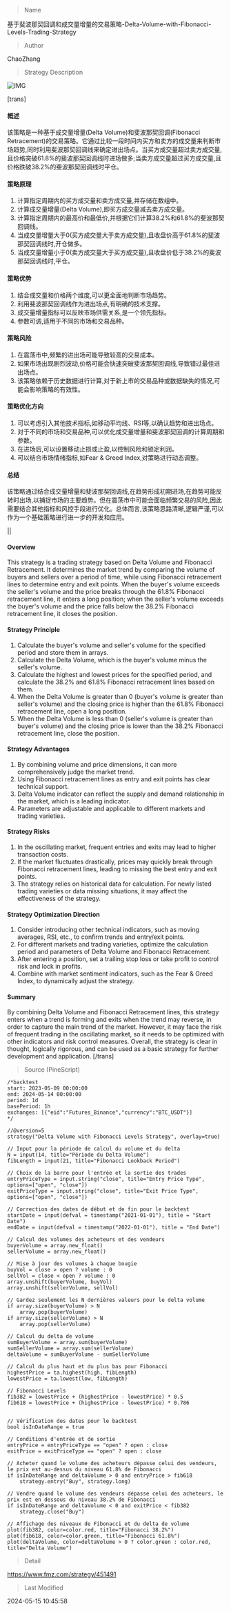 
> Name

基于斐波那契回调和成交量增量的交易策略-Delta-Volume-with-Fibonacci-Levels-Trading-Strategy

> Author

ChaoZhang

> Strategy Description

![IMG](https://www.fmz.com/upload/asset/117e0fad60aeaca620f.png)

[trans]
#### 概述
该策略是一种基于成交量增量(Delta Volume)和斐波那契回调(Fibonacci Retracement)的交易策略。它通过比较一段时间内买方和卖方的成交量来判断市场趋势,同时利用斐波那契回调线来确定进出场点。当买方成交量超过卖方成交量,且价格突破61.8%的斐波那契回调线时进场做多;当卖方成交量超过买方成交量,且价格跌破38.2%的斐波那契回调线时平仓。

#### 策略原理
1. 计算指定周期内的买方成交量和卖方成交量,并存储在数组中。
2. 计算成交量增量(Delta Volume),即买方成交量减去卖方成交量。
3. 计算指定周期内的最高价和最低价,并根据它们计算38.2%和61.8%的斐波那契回调线。
4. 当成交量增量大于0(买方成交量大于卖方成交量),且收盘价高于61.8%的斐波那契回调线时,开仓做多。
5. 当成交量增量小于0(卖方成交量大于买方成交量),且收盘价低于38.2%的斐波那契回调线时,平仓。

#### 策略优势
1. 结合成交量和价格两个维度,可以更全面地判断市场趋势。
2. 利用斐波那契回调线作为进出场点,有明确的技术支撑。
3. 成交量增量指标可以反映市场供需关系,是一个领先指标。
4. 参数可调,适用于不同的市场和交易品种。

#### 策略风险
1. 在震荡市中,频繁的进出场可能导致较高的交易成本。
2. 如果市场出现剧烈波动,价格可能会快速突破斐波那契回调线,导致错过最佳进出场点。
3. 该策略依赖于历史数据进行计算,对于新上市的交易品种或数据缺失的情况,可能会影响策略的有效性。

#### 策略优化方向
1. 可以考虑引入其他技术指标,如移动平均线、RSI等,以确认趋势和进出场点。
2. 对于不同的市场和交易品种,可以优化成交量增量和斐波那契回调的计算周期和参数。
3. 在进场后,可以设置移动止损或止盈,以控制风险和锁定利润。
4. 可以结合市场情绪指标,如Fear & Greed Index,对策略进行动态调整。

#### 总结
该策略通过结合成交量增量和斐波那契回调线,在趋势形成初期进场,在趋势可能反转时出场,以捕捉市场的主要趋势。但在震荡市中可能会面临频繁交易的风险,因此需要结合其他指标和风控手段进行优化。总体而言,该策略思路清晰,逻辑严谨,可以作为一个基础策略进行进一步的开发和应用。

|| 

#### Overview
This strategy is a trading strategy based on Delta Volume and Fibonacci Retracement. It determines the market trend by comparing the volume of buyers and sellers over a period of time, while using Fibonacci retracement lines to determine entry and exit points. When the buyer's volume exceeds the seller's volume and the price breaks through the 61.8% Fibonacci retracement line, it enters a long position; when the seller's volume exceeds the buyer's volume and the price falls below the 38.2% Fibonacci retracement line, it closes the position.

#### Strategy Principle
1. Calculate the buyer's volume and seller's volume for the specified period and store them in arrays.
2. Calculate the Delta Volume, which is the buyer's volume minus the seller's volume.
3. Calculate the highest and lowest prices for the specified period, and calculate the 38.2% and 61.8% Fibonacci retracement lines based on them.
4. When the Delta Volume is greater than 0 (buyer's volume is greater than seller's volume) and the closing price is higher than the 61.8% Fibonacci retracement line, open a long position.
5. When the Delta Volume is less than 0 (seller's volume is greater than buyer's volume) and the closing price is lower than the 38.2% Fibonacci retracement line, close the position.

#### Strategy Advantages
1. By combining volume and price dimensions, it can more comprehensively judge the market trend.
2. Using Fibonacci retracement lines as entry and exit points has clear technical support.
3. Delta Volume indicator can reflect the supply and demand relationship in the market, which is a leading indicator.
4. Parameters are adjustable and applicable to different markets and trading varieties.

#### Strategy Risks
1. In the oscillating market, frequent entries and exits may lead to higher transaction costs.
2. If the market fluctuates drastically, prices may quickly break through Fibonacci retracement lines, leading to missing the best entry and exit points.
3. The strategy relies on historical data for calculation. For newly listed trading varieties or data missing situations, it may affect the effectiveness of the strategy.

#### Strategy Optimization Direction
1. Consider introducing other technical indicators, such as moving averages, RSI, etc., to confirm trends and entry/exit points.
2. For different markets and trading varieties, optimize the calculation period and parameters of Delta Volume and Fibonacci Retracement.
3. After entering a position, set a trailing stop loss or take profit to control risk and lock in profits.
4. Combine with market sentiment indicators, such as the Fear & Greed Index, to dynamically adjust the strategy.

#### Summary
By combining Delta Volume and Fibonacci Retracement lines, this strategy enters when a trend is forming and exits when the trend may reverse, in order to capture the main trend of the market. However, it may face the risk of frequent trading in the oscillating market, so it needs to be optimized with other indicators and risk control measures. Overall, the strategy is clear in thought, logically rigorous, and can be used as a basic strategy for further development and application.
[/trans]



> Source (PineScript)

``` pinescript
/*backtest
start: 2023-05-09 00:00:00
end: 2024-05-14 00:00:00
period: 1d
basePeriod: 1h
exchanges: [{"eid":"Futures_Binance","currency":"BTC_USDT"}]
*/

//@version=5
strategy("Delta Volume with Fibonacci Levels Strategy", overlay=true)

// Input pour la période de calcul du volume et du delta
N = input(14, title="Période du Delta Volume")
fibLength = input(21, title="Fibonacci Lookback Period")

// Choix de la barre pour l'entrée et la sortie des trades
entryPriceType = input.string("close", title="Entry Price Type", options=["open", "close"])
exitPriceType = input.string("close", title="Exit Price Type", options=["open", "close"])

// Correction des dates de début et de fin pour le backtest
startDate = input(defval = timestamp("2021-01-01"), title = "Start Date")
endDate = input(defval = timestamp("2022-01-01"), title = "End Date")

// Calcul des volumes des acheteurs et des vendeurs
buyerVolume = array.new_float()
sellerVolume = array.new_float()

// Mise à jour des volumes à chaque bougie
buyVol = close > open ? volume : 0
sellVol = close < open ? volume : 0
array.unshift(buyerVolume, buyVol)
array.unshift(sellerVolume, sellVol)

// Gardez seulement les N dernières valeurs pour le delta volume
if array.size(buyerVolume) > N
    array.pop(buyerVolume)
if array.size(sellerVolume) > N
    array.pop(sellerVolume)

// Calcul du delta de volume
sumBuyerVolume = array.sum(buyerVolume)
sumSellerVolume = array.sum(sellerVolume)
deltaVolume = sumBuyerVolume - sumSellerVolume

// Calcul du plus haut et du plus bas pour Fibonacci
highestPrice = ta.highest(high, fibLength)
lowestPrice = ta.lowest(low, fibLength)

// Fibonacci Levels
fib382 = lowestPrice + (highestPrice - lowestPrice) * 0.5
fib618 = lowestPrice + (highestPrice - lowestPrice) * 0.786


// Vérification des dates pour le backtest
bool isInDateRange = true

// Conditions d'entrée et de sortie
entryPrice = entryPriceType == "open" ? open : close
exitPrice = exitPriceType == "open" ? open : close

// Acheter quand le volume des acheteurs dépasse celui des vendeurs, le prix est au-dessus du niveau 61.8% de Fibonacci
if isInDateRange and deltaVolume > 0 and entryPrice > fib618
    strategy.entry("Buy", strategy.long)

// Vendre quand le volume des vendeurs dépasse celui des acheteurs, le prix est en dessous du niveau 38.2% de Fibonacci
if isInDateRange and deltaVolume < 0 and exitPrice < fib382
    strategy.close("Buy")

// Affichage des niveaux de Fibonacci et du delta de volume
plot(fib382, color=color.red, title="Fibonacci 38.2%")
plot(fib618, color=color.green, title="Fibonacci 61.8%")
plot(deltaVolume, color=deltaVolume > 0 ? color.green : color.red, title="Delta Volume")

```

> Detail

https://www.fmz.com/strategy/451491

> Last Modified

2024-05-15 10:45:58

